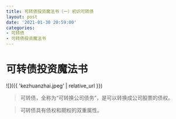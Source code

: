 ```yaml
---
title: 可转债投资魔法书（一）初识可转债
layout: post
date: '2021-01-30 20:59:00'
categories:
- 可转债
- 可转债投资魔法书
---
```


# 可转债投资魔法书
![]({{ 'kezhuanzhai.jpeg' | relative_url }})

>可转债，全称为“可转换公司债务”，是可以转换成公司股票的债权。


>可转债具有债权和期权的双重属性。
